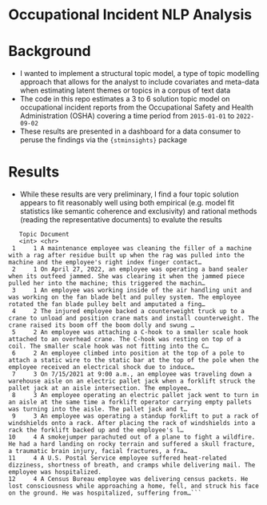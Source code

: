# Occupational Incident NLP Analysis

# Background

* I wanted to implement a structural topic model, a type of topic modelling approach that allows for the analyst to include covariates and meta-data when estimating latent themes or topics in a corpus of text data
* The code in this repo estimates a 3 to 6 solution topic model on occupational incident reports from the Occupational Safety and Health Administration (OSHA) covering a time period from `2015-01-01` to `2022-09-02`
* These results are presented in a dashboard for a data consumer to peruse the findings via the `{stminsights}` package

# Results

* While these results are very preliminary, I find a four topic solution appears to fit reasonably well using both empirical (e.g. model fit statistics like semantic coherence and exclusivity) and rational methods (reading the representative documents) to evalute the results

```# A tibble: 12 × 2
   Topic Document                                                                                                                                                                             
   <int> <chr>                                                                                                                                                                                
 1     1 A maintenance employee was cleaning the filler of a machine with a rag after residue built up when the rag was pulled into the machine and the employee's right index finger contact…
 2     1 On April 27, 2022, an employee was operating a band sealer when its outfeed jammed. She was clearing it when the jammed piece pulled her into the machine; this triggered the machin…
 3     1 An employee was working inside of the air handling unit and was working on the fan blade belt and pulley system. The employee rotated the fan blade pulley belt and amputated a fing…
 4     2 The injured employee backed a counterweight truck up to a crane to unload and position crane mats and install counterweight. The crane raised its boom off the boom dolly and swung …
 5     2 An employee was attaching a C-hook to a smaller scale hook attached to an overhead crane. The C-hook was resting on top of a coil. The smaller scale hook was not fitting into the C…
 6     2 An employee climbed into position at the top of a pole to attach a static wire to the static bar at the top of the pole when the employee received an electrical shock due to induce…
 7     3 On 7/15/2021 at 9:00 a.m., an employee was traveling down a warehouse aisle on an electric pallet jack when a forklift struck the pallet jack at an aisle intersection. The employee…
 8     3 An employee operating an electric pallet jack went to turn in an aisle at the same time a forklift operator carrying empty pallets was turning into the aisle. The pallet jack and t…
 9     3 An employee was operating a standup forklift to put a rack of windshields onto a rack. After placing the rack of windshields into a rack the forklift backed up and the employee's l…
10     4 A smokejumper parachuted out of a plane to fight a wildfire. He had a hard landing on rocky terrain and suffered a skull fracture, a traumatic brain injury, facial fractures, a fra…
11     4 A U.S. Postal Service employee suffered heat-related dizziness, shortness of breath, and cramps while delivering mail. The employee was hospitalized.                                
12     4 A Census Bureau employee was delivering census packets. He lost consciousness while approaching a home, fell, and struck his face on the ground. He was hospitalized, suffering from…```
